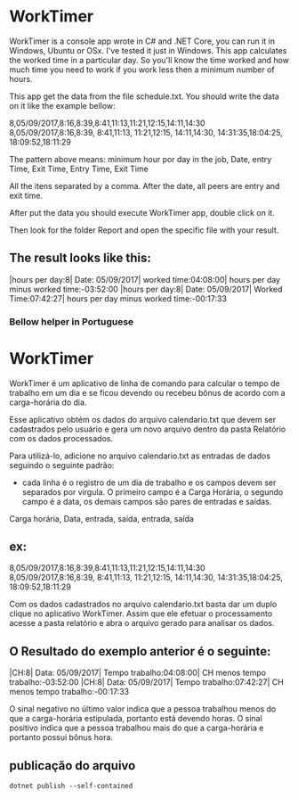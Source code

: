 # WorkTimer
WorkTimer is a console app wrote in C# and .NET Core, you can run it in Windows, Ubuntu or OSx. I've tested it just in Windows.
This app calculates the worked time in a particular day. So you'll know the time worked and how much time you need to work if you work less then a minimum number of hours.

This app get the data from the file schedule.txt. You should write the data on it like the example bellow:

8,05/09/2017,8:16,8:39,8:41,11:13,11:21,12:15,14:11,14:30
8,05/09/2017,8:16,8:39, 8:41,11:13, 11:21,12:15, 14:11,14:30, 14:31:35,18:04:25, 18:09:52,18:11:29

The pattern above means: 
minimum hour por day in the job, Date, entry Time, Exit Time, Entry Time, Exit Time 

All the itens separated by a comma. After the date, all peers are entry and exit time. 

After put the data you should execute WorkTimer app, double click on it. 

Then look for the folder Report and open the specific file with your result.


## The result looks like this:

|hours per day:8| Date: 05/09/2017| worked time:04:08:00| hours per day minus worked time:-03:52:00
|hours per day:8| Date: 05/09/2017| Worked Time:07:42:27| hours per day minus worked time:-00:17:33


### Bellow helper in Portuguese

# WorkTimer
WorkTimer é um aplicativo de linha de comando para calcular o tempo de trabalho em um dia e se ficou devendo ou recebeu bônus de acordo com a carga-horária do dia. 

Esse aplicativo obtém os dados do arquivo calendario.txt que devem ser cadastrados pelo usuário e gera um novo arquivo dentro da pasta Relatório com os dados processados.

Para utilizá-lo, adicione no arquivo calendario.txt as entradas de dados seguindo o seguinte padrão:

- cada linha é o registro de um dia de trabalho e os campos devem ser separados por virgula. O primeiro campo é a Carga Horária, o segundo campo é a data, os demais campos são pares de entradas e saídas.

Carga horária, Data, entrada, saída, entrada, saída

## ex:

8,05/09/2017,8:16,8:39,8:41,11:13,11:21,12:15,14:11,14:30
8,05/09/2017,8:16,8:39, 8:41,11:13, 11:21,12:15, 14:11,14:30, 14:31:35,18:04:25, 18:09:52,18:11:29

Com os dados cadastrados no arquivo calendario.txt basta dar um duplo clique no aplicativo WorkTimer. 
Assim que ele efetuar o processamento acesse a pasta relatório e abra o arquivo gerado para analisar os dados.

## O Resultado do exemplo anterior é o seguinte:

|CH:8| Data: 05/09/2017| Tempo trabalho:04:08:00| CH menos tempo trabalho:-03:52:00
|CH:8| Data: 05/09/2017| Tempo trabalho:07:42:27| CH menos tempo trabalho:-00:17:33

O sinal negativo no último valor indica que a pessoa trabalhou menos do que a carga-horária estipulada, portanto está devendo horas.
O sinal positivo indica que a pessoa trabalhou mais do que a carga-horária e portanto possui bônus hora.

## publicação do arquivo 

`dotnet publish --self-contained`


